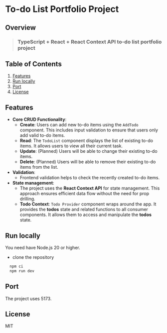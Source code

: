 # To-do List Portfolio Project

## Overview

> ### TypeScript + React + React Context API to-do list portfolio project

## Table of Contents

1. [Features](#features)
2. [Run locally](#run-locally)
3. [Port](#port)
4. [License](#license)

## Features

* **Core CRUD Functionality**:
  * **Create**: Users can add new to-do items using the `AddTodo` component. This includes input validation to ensure that users only add valid to-do items.
  * **Read**: The `TodoList` component displays the list of existing to-do items. It allows users to view all their current task.
  * **Update**: (Planned) Users will be able to change their existing to-do items.
  * **Delete**: (Planned) Users will be able to remove their existing to-do items from the list.
* **Validation**:
  * Frontend validation helps to check the recently created to-do items.
* **State management**:
  * The project uses the **React Context API** for state management. This approach ensures efficient data flow without the need for prop drilling.
  * **Todo Context**: `Todo Provider` component wraps around the app. It provides the **todos** state and related functions to all consumer components. It allows them to access and manipulate the **todos** state.

## Run locally

You need have Node.js 20 or higher.

- clone the repository

```sh
  npm ci
  npm run dev
```

## Port

The project uses 5173.

## License

MIT
